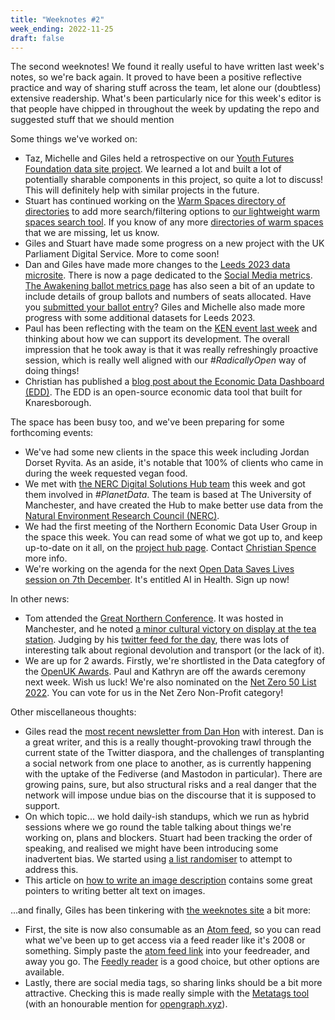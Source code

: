 ```yaml
---
title: "Weeknotes #2"
week_ending: 2022-11-25
draft: false
---
```

The second weeknotes! We found it really useful to have written last week's notes, so we're back again. It proved to have been a positive reflective practice and way of sharing stuff across the team, let alone our (doubtless) extensive readership. What's been particularly nice for this week's editor is that people have chipped in throughout the week by updating the repo and suggested stuff that we should mention

Some things we've worked on:

* Taz, Michelle and Giles held a retrospective on our [Youth Futures Foundation data site project](https://data.youthfuturesfoundation.org). We learned a lot and built a lot of potentially sharable components in this project, so quite a lot to discuss! This will definitely help with similar projects in the future.
* Stuart has continued working on the [Warm Spaces directory of directories](https://open-innovations.org/blog/2022-11-24-finding-a-warm-space-this-winter) to add more search/filtering options to [our lightweight warm spaces search tool](https://open-innovations.github.io/warm-spaces/find). If you know of any more [directories of warm spaces](https://open-innovations.github.io/warm-spaces/find) that we are missing, let us know.
* Giles and Stuart have made some progress on a new project with the UK Parliament Digital Service. More to come soon!
* Dan and Giles have made more changes to the [Leeds 2023 data microsite](https://data.leeds2023.co.uk). There is now a page dedicated to the [Social Media metrics](https://data.leeds2023.co.uk/metrics/social-media/). [The Awakening ballot metrics page](https://data.leeds2023.co.uk/metrics/ballot/) has also seen a bit of an update to include details of group ballots and numbers of seats allocated.
Have you [submitted your ballot entry](https://leeds2023.co.uk/whats-on/the-awakening/enter-the-ballot)?
Giles and Michelle also made more progress with some additional datasets for Leeds 2023.
* Paul has been reflecting with the team on the [KEN event last week](https://spotlight.leeds.ac.uk/knowledge-equity-network/index.html) and thinking about how we can support its development. The overall impression that he took away is that it was really refreshingly proactive session, which is really well aligned with our _#RadicallyOpen_ way of doing things!
* Christian has published a [blog post about the Economic Data Dashboard (EDD)](https://open-innovations.org/blog/2022-11-21-knaresborough-economic-dashboard). The EDD is an open-source economic data tool that built for Knaresborough.

The space has been busy too, and we've been preparing for some forthcoming events:

* We've had some new clients in the space this week including Jordan Dorset Ryvita. As an aside, it's notable that 100% of clients who came in during the week requested vegan food.
* We met with [the NERC Digital Solutions Hub team](https://www.digital-solutions.uk/) this week and got them involved in _#PlanetData_. The team is based at The University of Manchester, and have created the Hub to make better use data from the [Natural Environment Research Council (NERC)](https://www.ukri.org/councils/nerc/).
* We had the first meeting of the Northern Economic Data User Group in the space this week. You can read some of what we got up to, and keep up-to-date on it all, on the [project hub page](https://open-innovations.org/projects/northern-economic-data-user-group/). Contact [Christian Spence](mailto:christian.spence@open-innovations.org) more info.
* We're working on the agenda for the next [Open Data Saves Lives session on 7th December](https://opendatasaveslives.org/events/session-36-AI). It's entitled AI in Health. Sign up now!

In other news:

* Tom attended the [Great Northern Conference](https://www.greatnorthernconference.co.uk/). It was hosted in Manchester, and he noted [a minor cultural victory on display at the tea station](https://twitter.com/thomasforth/status/1595344290301050880?s=20&t=LbnzDR694G2mQaVGEmh6Gw). Judging by his [twitter feed for the day](https://twitter.com/search?q=(from%3Athomasforth)%20until%3A2022-11-24%20since%3A2022-11-23&src=typed_query), there was lots of interesting talk about regional devolution and transport (or the lack of it).
* We are up for 2 awards. Firstly, we're shortlisted in the Data categfory of the [OpenUK Awards](https://openuk.uk/openuk-awards/). Paul and Kathryn are off the awards ceremony next week. Wish us luck! We're also nominated on the [Net Zero 50 List 2022](https://www.netzero50.uk/vote). You can vote for us in the Net Zero Non-Profit category!

Other miscellaneous thoughts:

* Giles read the [most recent newsletter from Dan Hon](https://newsletter.danhon.com/archive/s13e23-colliders-speedrunning-benevolent/
) with interest. Dan is a great writer, and this is a really thought-provoking trawl through the current state of the Twitter diaspora, and the challenges of transplanting a social network from one place to another, as is currently happening with the uptake of the Fediverse (and Mastodon in particular). There are growing pains, sure, but also structural risks and a real danger that the network will impose undue bias on the discourse that it is supposed to support.
* On which topic... we hold daily-ish standups, which we run as hybrid sessions where we go round the table talking about things we're working on, plans and blockers. Stuart had been tracking the order of speaking, and realised we might have been introducing some inadvertent bias. We started using [a list randomiser](https://www.random.org/lists/) to attempt to address this.
* This article on [how to write an image description](https://uxdesign.cc/how-to-write-an-image-description-2f30d3bf5546) contains some great pointers to writing better alt text on images.

...and finally, Giles has been tinkering with [the weeknotes site](https://weeknotes.open-innovations.org) a bit more:

* First, the site is now also consumable as an [Atom feed](https://validator.w3.org/feed/docs/atom.html), so you can read what we've been up to get access via a feed reader like it's 2008 or something. Simply paste the [atom feed link](/atom.xml) into your feedreader, and away you go. The [Feedly reader](https://feedly.com) is a good choice, but other options are available.
* Lastly, there are social media tags, so sharing links should be a bit more attractive. Checking this is made really simple with the [Metatags tool](https://metatags.io/) (with an honourable mention for [opengraph.xyz](https://www.opengraph.xyz/)).
